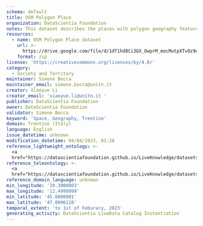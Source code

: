 ```yaml
---
schema: default
title: OSM Polygon Place
organization: DataScientia Foundation
notes: This dataset describes the places with polygon geography feature in Trentino, which is generated by proceeding North East of Italy OSM (OpenStreetMap) datasets, then extract the polygon places’ data in Trentino.
resources:
  - name: OSM Polygon Place dataset
    url: >-
      https://drive.google.com/file/d/1dT1hd8Ci3GX_OwprM_mocMutpXTvOz9e/view?usp=share_link
    format: zip
license: 'https://creativecommons.org/licenses/by/4.0/'
category:
  - Society and Territory
maintainer: Simone Bocca
maintainer_email: simone.bocca@unitn.it
creator: Xiaoyue Li
creator_email: 'xiaoyue.li@unitn.it '
publisher: DataScientia Foundation
owner: DataScientia Foundation
validator: Simone Bocca
keyword: 'Space, Geography, Trentino'
domain: Trentino (Italy)
language: English
issue_datetime: unknown
modification_datetime: 04/04/2023, 01:28
reference_lightweight_ontology: >-
  <a
  href="https://datascientiafoundation.github.io/LiveKnowledge/datasets/osm-lightweight-ontology/">https://datascientiafoundation.github.io/LiveKnowledge/datasets/osm-lightweight-ontology/</a>
reference_teleontology: >-
  <a
  href="https://datascientiafoundation.github.io/LiveKnowledge/datasets/osm-teleontology/">https://datascientiafoundation.github.io/LiveKnowledge/datasets/osm-teleontology/</a>
reference_domain_language: unknown
min_longitude: '10.3000003'
max_longitude: '12.4999999'
min_latitude: '45.6000001'
max_latitude: '47.0996128'
temporal_extent: 'to 1st of Feburary, 2023'
generating_activity: DataScientia LiveData Catalog Instantiation
---
```

